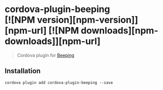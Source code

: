 # cordova-plugin-beeping<br>[![NPM version][npm-version]][npm-url] [![NPM downloads][npm-downloads]][npm-url]
> Cordova plugin for [Beeping](https://beeping.io)

## Installation

    cordova plugin add cordova-plugin-beeping --save


